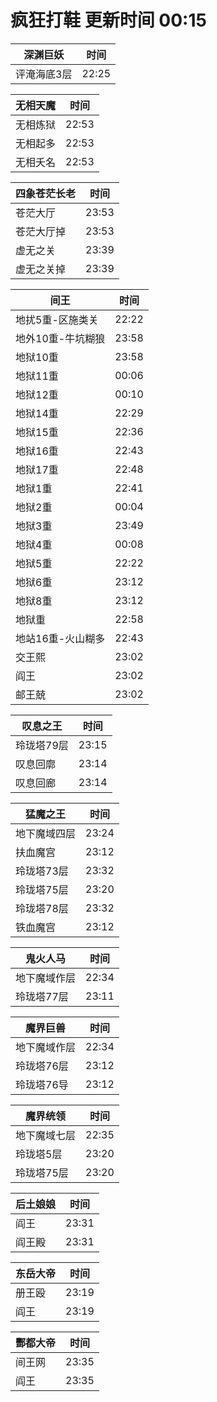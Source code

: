 # 疯狂打鞋 更新时间 00:15

| 深渊巨妖   | 时间    |
|--------|-------|
| 评淹海底3层 | 22:25 |

| 无相天魔   | 时间    |
|--------|-------|
| 无相炼狱 | 22:53 |
| 无相起多 | 22:53 |
| 无相夭名 | 22:53 |

| 四象苍茫长老   | 时间    |
|--------|-------|
| 苍茫大厅 | 23:53 |
| 苍茫大厅掉 | 23:53 |
| 虚无之关 | 23:39 |
| 虚无之关掉 | 23:39 |

| 间王   | 时间    |
|--------|-------|
| 地扰5重-区施类关 | 22:22 |
| 地外10重-牛坑糊狼 | 23:58 |
| 地狱10重 | 23:58 |
| 地狱11重 | 00:06 |
| 地狱12重 | 00:10 |
| 地狱14重 | 22:29 |
| 地狱15重 | 22:36 |
| 地狱16重 | 22:43 |
| 地狱17重 | 22:48 |
| 地狱1重 | 22:41 |
| 地狱2重 | 00:04 |
| 地狱3重 | 23:49 |
| 地狱4重 | 00:08 |
| 地狱5重 | 22:22 |
| 地狱6重 | 23:12 |
| 地狱8重 | 23:12 |
| 地狱重 | 22:58 |
| 地站16重-火山糊多 | 22:43 |
| 交王熙 | 23:02 |
| 阎王 | 23:02 |
| 邮王兢 | 23:02 |

| 叹息之王   | 时间    |
|--------|-------|
| 玲珑塔79层 | 23:15 |
| 叹息回廓 | 23:14 |
| 叹息回廊 | 23:14 |

| 猛魔之王   | 时间    |
|--------|-------|
| 地下魔域四层 | 23:24 |
| 扶血魔宫 | 23:12 |
| 玲珑塔73层 | 23:32 |
| 玲珑塔75层 | 23:20 |
| 玲珑塔78层 | 23:32 |
| 铁血魔宫 | 23:12 |

| 鬼火人马   | 时间    |
|--------|-------|
| 地下魔域作层 | 22:34 |
| 玲珑塔77层 | 23:11 |

| 魔界巨兽   | 时间    |
|--------|-------|
| 地下魔域作层 | 22:34 |
| 玲珑塔76层 | 23:12 |
| 玲珑塔76导 | 23:12 |

| 魔界统领   | 时间    |
|--------|-------|
| 地下魔域七层 | 22:35 |
| 玲珑塔5层 | 23:20 |
| 玲珑塔75层 | 23:20 |

| 后土娘娘   | 时间    |
|--------|-------|
| 阎王 | 23:31 |
| 阎王殿 | 23:31 |

| 东岳大帝   | 时间    |
|--------|-------|
| 册王殴 | 23:19 |
| 阎王 | 23:19 |

| 酆都大帝   | 时间    |
|--------|-------|
| 间王网 | 23:35 |
| 阎王 | 23:35 |